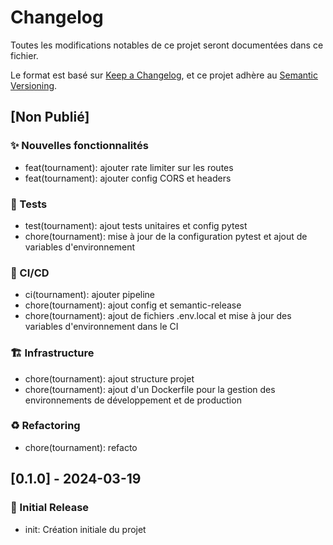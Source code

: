 # Changelog

Toutes les modifications notables de ce projet seront documentées dans ce fichier.

Le format est basé sur [Keep a Changelog](https://keepachangelog.com/fr/1.1.0/),
et ce projet adhère au [Semantic Versioning](https://semver.org/spec/v2.0.0.html).

## [Non Publié]

### ✨ Nouvelles fonctionnalités
- feat(tournament): ajouter rate limiter sur les routes
- feat(tournament): ajouter config CORS et headers

### 🧪 Tests
- test(tournament): ajout tests unitaires et config pytest
- chore(tournament): mise à jour de la configuration pytest et ajout de variables d'environnement

### 👷 CI/CD
- ci(tournament): ajouter pipeline
- chore(tournament): ajout config et semantic-release
- chore(tournament): ajout de fichiers .env.local et mise à jour des variables d'environnement dans le CI

### 🏗 Infrastructure
- chore(tournament): ajout structure projet
- chore(tournament): ajout d'un Dockerfile pour la gestion des environnements de développement et de production

### ♻️ Refactoring
- chore(tournament): refacto

## [0.1.0] - 2024-03-19

### 🎉 Initial Release
- init: Création initiale du projet